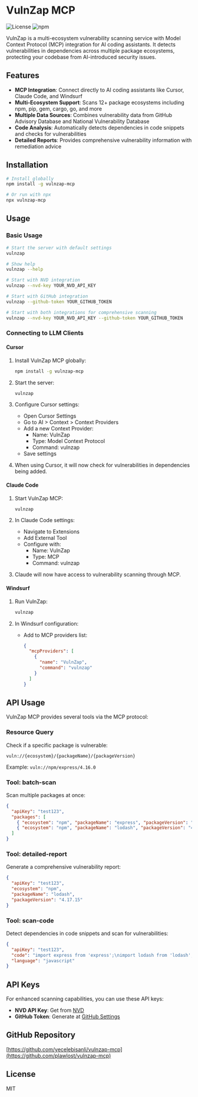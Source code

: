# VulnZap MCP

![License](https://img.shields.io/badge/license-MIT-blue.svg)
![npm](https://img.shields.io/npm/v/vulnzap-mcp)

VulnZap is a multi-ecosystem vulnerability scanning service with Model Context Protocol (MCP) integration for AI coding assistants. It detects vulnerabilities in dependencies across multiple package ecosystems, protecting your codebase from AI-introduced security issues.

## Features

- **MCP Integration**: Connect directly to AI coding assistants like Cursor, Claude Code, and Windsurf
- **Multi-Ecosystem Support**: Scans 12+ package ecosystems including npm, pip, gem, cargo, go, and more
- **Multiple Data Sources**: Combines vulnerability data from GitHub Advisory Database and National Vulnerability Database
- **Code Analysis**: Automatically detects dependencies in code snippets and checks for vulnerabilities
- **Detailed Reports**: Provides comprehensive vulnerability information with remediation advice

## Installation

```bash
# Install globally
npm install -g vulnzap-mcp

# Or run with npx
npx vulnzap-mcp
```

## Usage

### Basic Usage

```bash
# Start the server with default settings
vulnzap

# Show help
vulnzap --help

# Start with NVD integration
vulnzap --nvd-key YOUR_NVD_API_KEY

# Start with GitHub integration
vulnzap --github-token YOUR_GITHUB_TOKEN

# Start with both integrations for comprehensive scanning
vulnzap --nvd-key YOUR_NVD_API_KEY --github-token YOUR_GITHUB_TOKEN
```

### Connecting to LLM Clients

#### Cursor

1. Install VulnZap MCP globally:
   ```bash
   npm install -g vulnzap-mcp
   ```

2. Start the server:
   ```bash
   vulnzap
   ```

3. Configure Cursor settings:
   - Open Cursor Settings
   - Go to AI > Context > Context Providers
   - Add a new Context Provider:
     - Name: VulnZap
     - Type: Model Context Protocol
     - Command: vulnzap
   - Save settings

4. When using Cursor, it will now check for vulnerabilities in dependencies being added.

#### Claude Code

1. Start VulnZap MCP:
   ```bash
   vulnzap
   ```

2. In Claude Code settings:
   - Navigate to Extensions
   - Add External Tool
   - Configure with:
     - Name: VulnZap
     - Type: MCP
     - Command: vulnzap

3. Claude will now have access to vulnerability scanning through MCP.

#### Windsurf

1. Run VulnZap:
   ```bash
   vulnzap
   ```

2. In Windsurf configuration:
   - Add to MCP providers list:
     ```json
     {
       "mcpProviders": [
         {
           "name": "VulnZap",
           "command": "vulnzap"
         }
       ]
     }
     ```

## API Usage

VulnZap MCP provides several tools via the MCP protocol:

### Resource Query

Check if a specific package is vulnerable:

```
vuln://{ecosystem}/{packageName}/{packageVersion}
```

Example: `vuln://npm/express/4.16.0`

### Tool: batch-scan

Scan multiple packages at once:

```json
{
  "apiKey": "test123",
  "packages": [
    { "ecosystem": "npm", "packageName": "express", "packageVersion": "4.16.0" },
    { "ecosystem": "npm", "packageName": "lodash", "packageVersion": "4.17.15" }
  ]
}
```

### Tool: detailed-report

Generate a comprehensive vulnerability report:

```json
{
  "apiKey": "test123",
  "ecosystem": "npm",
  "packageName": "lodash",
  "packageVersion": "4.17.15"
}
```

### Tool: scan-code

Detect dependencies in code snippets and scan for vulnerabilities:

```json
{
  "apiKey": "test123",
  "code": "import express from 'express';\nimport lodash from 'lodash';",
  "language": "javascript"
}
```

## API Keys

For enhanced scanning capabilities, you can use these API keys:

- **NVD API Key**: Get from [NVD](https://nvd.nist.gov/developers/request-an-api-key)
- **GitHub Token**: Generate at [GitHub Settings](https://github.com/settings/tokens)

## GitHub Repository

[https://github.com/yecelebisanli/vulnzap-mcp](https://github.com/plawlost/vulnzap-mcp)

## License

MIT 